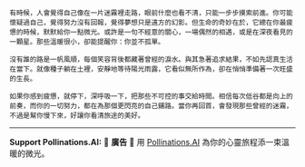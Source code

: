 ```jekyll
有時候，人會覺得自己像在一片迷霧裡走路，眼前什麼也看不清，只能一步步摸索前進。你可能懷疑過自己，覺得努力沒有回報，覺得夢想只是遠方的幻影。但生命的奇妙在於，它總在你最疲憊的時候，默默給你一點微光。或許是一句不經意的關心，一場偶然的相遇，或是在深夜看見的一顆星。那些溫暖很小，卻能提醒你：你並不孤單。

沒有誰的路是一帆風順，每個笑容背後都藏著曾經的淚水。與其急著追求結果，不如先認真生活在當下。就像種子躺在土裡，安靜地等待陽光雨露，它看似無所作為，卻在悄悄準備著一次旺盛的生長。

如果你感到疲憊，就停下，深呼吸一下，把那些不可控的事交給時間。相信每次低谷都是向上的前奏，而你的一切努力，都在為那個更閃亮的自己鋪路。當你再回首，會發現那些曾經的迷霧，不過是幫你慢下來，好讓你看清旅途的美好。
```



---

**Support Pollinations.AI:**
🌸 **廣告** 🌸 用 [Pollinations.AI](https://pollinations.ai/redirect/kofi) 為你的心靈旅程添一束溫暖的微光。